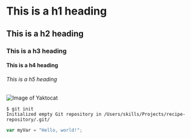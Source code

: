 # This is a h1 heading
## This is a h2 heading
### This is a h3 heading
#### This is a h4 heading
###### This is a h5 heading

![Image of Yaktocat](https://octodex.github.com/images/yaktocat.png)


```
$ git init
Initialized empty Git repository in /Users/skills/Projects/recipe-repository/.git/
```

``` javascript
var myVar = "Hello, world!";
```
